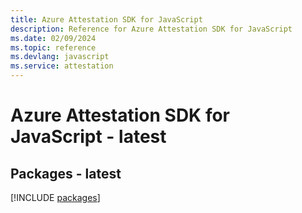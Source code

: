 ```yaml
---
title: Azure Attestation SDK for JavaScript
description: Reference for Azure Attestation SDK for JavaScript
ms.date: 02/09/2024
ms.topic: reference
ms.devlang: javascript
ms.service: attestation
---
```

# Azure Attestation SDK for JavaScript - latest
## Packages - latest
[!INCLUDE [packages](attestation-index.md)]